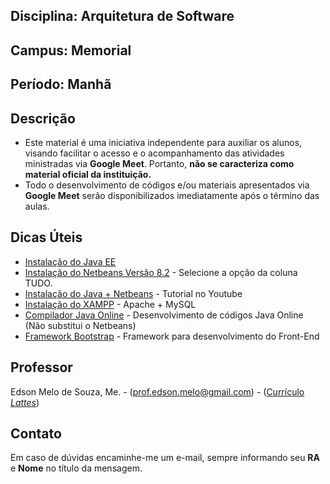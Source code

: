 ## Disciplina: Arquitetura de Software
## Campus: Memorial
## Período: Manhã


## Descrição
* Este material é uma iniciativa independente para auxiliar os alunos, visando facilitar o acesso e o acompanhamento das atividades ministradas via **Google Meet**. Portanto, **não se caracteriza como material oficial da instituição.**
* Todo o desenvolvimento de códigos e/ou materiais apresentados via **Google Meet** serão disponibilizados imediatamente após o término das aulas.

## Dicas Úteis
* [Instalação do Java EE](https://www.oracle.com/java/technologies/javaee-8-sdk-downloads.html)
* [Instalação do Netbeans Versão 8.2](https://netbeans.org/downloads/old/8.2/) - Selecione a opção da coluna TUDO.
* [Instalação do Java + Netbeans](https://youtu.be/Qb-LCJYeeXM) - Tutorial no Youtube
* [Instalação do XAMPP](https://www.apachefriends.org/pt_br/index.html) - Apache + MySQL
* [Compilador Java Online](https://www.onlinegdb.com/) - Desenvolvimento de códigos Java Online (Não substitui o Netbeans)
* [Framework Bootstrap](https://getbootstrap.com/) - Framework para desenvolvimento do Front-End

## Professor
Edson Melo de Souza, Me. - ([prof.edson.melo@gmail.com](mailto:prof.edson.melo@gmail.com)) - ([Currículo *Lattes*](http://lattes.cnpq.br/2641658716558510))

## Contato
Em caso de dúvidas encaminhe-me um e-mail, sempre informando seu **RA** e **Nome** no título da mensagem.